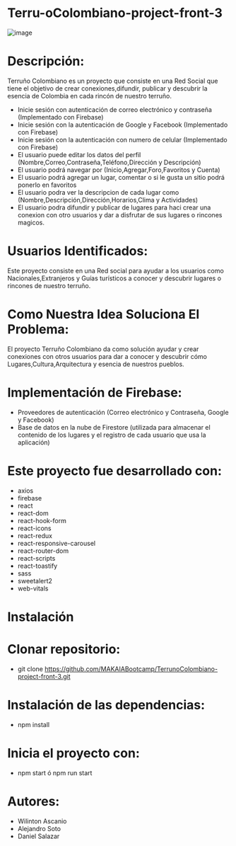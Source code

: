 # Terru-oColombiano-project-front-3

![image](https://user-images.githubusercontent.com/120389000/232874379-203b93f1-a1d4-4b80-b282-629a2894b1c8.png)


# Descripción:

Terruño Colombiano es un proyecto que consiste en una Red Social que tiene el objetivo de crear conexiones,difundir, publicar y descubrir la esencia de Colombia en cada rincón de nuestro terruño.

 * Inicie sesión con autenticación de correo electrónico y contraseña (Implementado con Firebase)
* Inicie sesión con la autenticación de Google y Facebook (Implementado con Firebase)
* Inicie sesión con la autenticación con numero de celular (Implementado con Firebase)
* El usuario puede editar los datos del perfil (Nombre,Correo,Contraseña,Teléfono,Dirección y Descripción)
* El usuario podrá navegar por (Inicio,Agregar,Foro,Favoritos y Cuenta)
* El usuario podrá agregar un lugar, comentar o si le gusta un sitio podrá ponerlo en favoritos 
* El usuario podra ver la descripcion de cada lugar como (Nombre,Descripción,Dirección,Horarios,Clima y Actividades) 
* El usuario podra difundir y publicar de lugares para haci crear una conexion con otro usuarios y dar a disfrutar de sus lugares o rincones magicos.

# Usuarios  Identificados:

Este proyecto  consiste en una Red social para ayudar a los usuarios como Nacionales,Extranjeros y Guías turísticos a conocer y descubrir lugares o rincones de nuestro terruño.

# Como Nuestra Idea Soluciona El Problema:

El proyecto Terruño Colombiano da como solución ayudar y crear conexiones con otros usuarios para dar a conocer y descubrir cómo Lugares,Cultura,Arquitectura y esencia de nuestros pueblos.

# Implementación de Firebase:

* Proveedores de autenticación (Correo electrónico y Contraseña, Google y Facebook)
* Base de datos en la nube de Firestore (utilizada para almacenar el contenido de los lugares  y el registro de cada usuario que usa la aplicación)

# Este proyecto fue desarrollado con:

* axios
* firebase
* react
* react-dom
* react-hook-form
* react-icons
* react-redux
* react-responsive-carousel
* react-router-dom
* react-scripts
* react-toastify
* sass
* sweetalert2
* web-vitals

# Instalación

# Clonar repositorio:
* git clone https://github.com/MAKAIABootcamp/TerrunoColombiano-project-front-3.git

# Instalación de las dependencias:
* npm install

# Inicia el proyecto con:
* npm start ó npm run start

# Autores:
* Wilinton Ascanio
* Alejandro Soto
* Daniel Salazar
